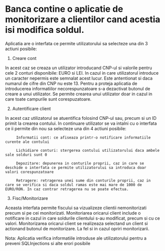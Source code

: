 # Banca contine o aplicatie de monitorizare a clientilor cand acestia isi modifica soldul.

 Aplicatia are o interfata ce permite utilizatorului sa selecteze una din 3 actiuni posibile:
 
 1. Creare cont
   
   In acest caz se creaza un utilizator introducand CNP-ul si valorile pentru cele 2 conturi disponibile: EURO si LEI. In cazul in care utilizatorul introduce un caracter nepermis este semnalat acest lucur. Este antentionat si daca numarul de cifre din CNP nu este 13. Pentru a proteja aplicatia de introducerea informatiilor necorespunzatoare s-a dezactivat butonul de creare a unui utilizator. Se permite crearea unui utilizator doar in cazul in care toate campurile sunt corespuzatoare.
   
 2. Autentificare client
   
   In acest caz utilizatorul se atuentifica folosind CNP-ul sau, precum si un ID primit la crearea contului. In continuare utilizator se va intalni cu o interfata ce ii permite din nou sa selecteze una din 4 actiuni posibile: 
         
         Informatii cont: ce afiseaza printr-o notificare informatiile curente ale contului
         
         Lichidiare conturi: stergerea contului utilizatorului daca ambele sale solduri sunt 0
         
         Depozitare: depunerea in conturile proprii, caz in care se deschide o interfata ce permite utilizatorului sa introduca doar valori corespunzatoare
         
         Retragere: retragerea unei sume din conturile proprii, caz in care se verifica si daca soldul ramas este mai mare de 1000 de EURO/RON. In caz contrar retragerea nu se poate efectua. 

3. Fisc/Monitorizare
  
  Aceasta interfata permite fiscului sa vizualizeze clientii nemonitorizati precum si pe cei monitorizati. Monitoriarea oricarui client include o notificare in cazul in care soldurile clientului s-au modificat, precum si cu ce valori. Monitorizarea oricarui client se realizeaza selectand un client si actionand butonul de monitorizare. La fel si in cazul opriri monitorizarii.
  
  Nota: Aplicatia verifica informatiile introduse ale utilizatorului pentru a preveni SQLInjections si alte erori posibile
